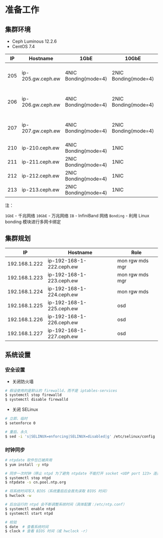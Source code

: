 # 准备工作

## 集群环境

* Ceph Luminous 12.2.6
* CentOS 7.4

| IP  | Hostname          | 1GbE                 | 10GbE                | IB  | Role            |
| --- | ----------------- | -------------------- | -------------------- | --- | --------------- |
| 205 | ip-205.gw.ceph.ew | 4NIC Bonding(mode=4) | 2NIC Bonding(mode=4) | Y   | mon rgw mds mgr |
| 206 | ip-206.gw.ceph.ew | 4NIC Bonding(mode=4) | 2NIC Bonding(mode=4) | N   | mon rgw mds mgr |
| 207 | ip-207.gw.ceph.ew | 4NIC Bonding(mode=4) | 2NIC Bonding(mode=4) | N   | mon rgw mds mgr |
| 210 | ip-210.ceph.ew    | 4NIC Bonding(mode=4) | 1NIC                 | Y   | osd             |
| 211 | ip-211.ceph.ew    | 2NIC Bonding(mode=4) | 1NIC                 | Y   | osd             |
| 212 | ip-212.ceph.ew    | 2NIC Bonding(mode=4) | 1NIC                 | Y   | osd             |
| 213 | ip-213.ceph.ew    | 2NIC Bonding(mode=4) | 1NIC                 | Y   | osd             |

注：

`1GbE` - 千兆网络
`10GbE` - 万兆网络
`IB` - InfiniBand 网络
`Bonding` - 利用 Linux bonding 模块进行多网卡绑定

## 集群规划

| IP            | Hostname                 | Role            |
| ------------- | ------------------------ | --------------- |
| 192.168.1.222 | ip-192-168-1-222.ceph.ew | mon rgw mds mgr |
| 192.168.1.223 | ip-192-168-1-223.ceph.ew | mon rgw mds mgr |
| 192.168.1.224 | ip-192-168-1-224.ceph.ew | mon rgw mds     |
| 192.168.1.225 | ip-192-168-1-225.ceph.ew | osd             |
| 192.168.1.226 | ip-192-168-1-226.ceph.ew | osd             |
| 192.168.1.227 | ip-192-168-1-227.ceph.ew | osd             |

## 系统设置

### 安全设置

* 关闭防火墙

```bash
# 假设使用的是默认的 firewalld，而不是 iptables-services
$ systemctl stop firewalld
$ systemctl disable firewalld
```

* 关闭 SELinux

```bash
# 立即、临时
$ setenforce 0

# 重启、永久
$ sed -i 's|SELINUX=enforcing|SELINUX=disabled|g' /etc/selinux/config
```

### 时钟同步

```bash
# ntpdate 软件包已被弃用
$ yum install -y ntp

# 同步一次时钟（停止 ntpd 为了避免 ntpdate 不能打开 socket <UDP port 123> 连接 ntp 服务器）
$ systemctl stop ntpd
$ ntpdate -s cn.pool.ntp.org

# 将系统时间写入 BIOS（系统重启后会首先读取 BIOS 时间）
$ hwclock -w

# 后台运行的 ntpd 会不断调整系统时间（具体配置：/etc/ntp.conf）
$ systemctl enable ntpd
$ systemctl start ntpd

# 校验
$ date  # 查看系统时间
$ clock # 查看 BIOS 时间（或 hwclock -r）
```